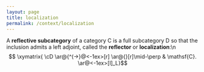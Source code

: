 ```yaml
---
layout: page
title: localization
permalink: /context/localization
---
```

A **reflective subcategory** of a category $\mathsf{C}$ is a full subcategory $\mathsf{D}$ so that the inclusion admits a left adjoint, called the **reflector** or **localization**:\n$$ \xymatrix{ \cD \ar@{^(->}@<-1ex>[r] \ar@{}[r]\mid-\perp & \mathsf{C}. \ar@<-1ex>[l]_L}$$
